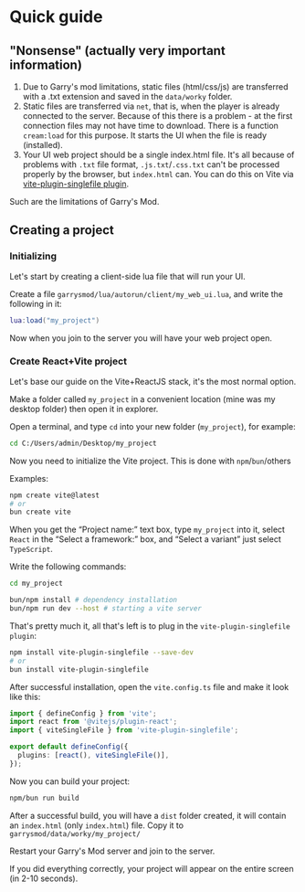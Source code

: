 # Quick guide
## "Nonsense" (actually very important information)
1. Due to Garry's mod limitations, static files (html/css/js) are transferred with a .txt extension and saved in the ``data/worky`` folder.
2. Static files are transferred via ``net``, that is, when the player is already connected to the server. Because of this there is a problem - at the first connection files may not have time to download. There is a function ``cream:load`` for this purpose. It starts the UI when the file is ready (installed).
3. Your UI web project should be a single index.html file. It's all because of problems with ``.txt`` file format, ``.js.txt``/``.css.txt`` can't be processed properly by the browser, but ``index.html`` can. You can do this on Vite via [vite-plugin-singlefile plugin](https://www.npmjs.com/package/vite-plugin-singlefile).

Such are the limitations of Garry's Mod.

## Creating a project
### Initializing
Let's start by creating a client-side lua file that will run your UI.

Create a file ``garrysmod/lua/autorun/client/my_web_ui.lua``, and write the following in it:
```lua
lua:load("my_project")
```
Now when you join to the server you will have your web project open.

### Create React+Vite project
Let's base our guide on the Vite+ReactJS stack, it's the most normal option.

Make a folder called ``my_project`` in a convenient location (mine was my desktop folder) then open it in explorer.

Open a terminal, and type ``cd`` into your new folder (``my_project``), for example:
```bash
cd C:/Users/admin/Desktop/my_project
```

Now you need to initialize the Vite project. This is done with ``npm``/``bun``/others

Examples:
```bash
npm create vite@latest
# or
bun create vite
```

When you get the “Project name:” text box, type ``my_project`` into it, select ``React`` in the “Select a framework:” box, and “Select a variant” just select ``TypeScript``.

Write the following commands:
```bash
cd my_project

bun/npm install # dependency installation
bun/npm run dev --host # starting a vite server
```

That's pretty much it, all that's left is to plug in the ``vite-plugin-singlefile plugin``:
```bash
npm install vite-plugin-singlefile --save-dev
# or
bun install vite-plugin-singlefile
```

After successful installation, open the `vite.config.ts` file and make it look like this:
```ts
import { defineConfig } from 'vite';
import react from '@vitejs/plugin-react';
import { viteSingleFile } from 'vite-plugin-singlefile';

export default defineConfig({
  plugins: [react(), viteSingleFile()],
});
```

Now you can build your project:
```bash
npm/bun run build
```

After a successful build, you will have a ``dist`` folder created, it will contain an ``index.html`` (only ``index.html``) file. Copy it to ``garrysmod/data/worky/my_project/``

Restart your Garry's Mod server and join to the server.

If you did everything correctly, your project will appear on the entire screen (in 2-10 seconds).